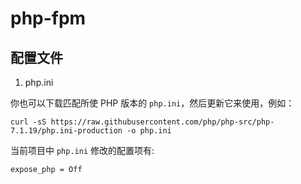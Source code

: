 # php-fpm

## 配置文件

1. php.ini

你也可以下载匹配所使 PHP 版本的 `php.ini`，然后更新它来使用，例如：
```
curl -sS https://raw.githubusercontent.com/php/php-src/php-7.1.19/php.ini-production -o php.ini
```

当前项目中 `php.ini` 修改的配置项有:

```
expose_php = Off
```
